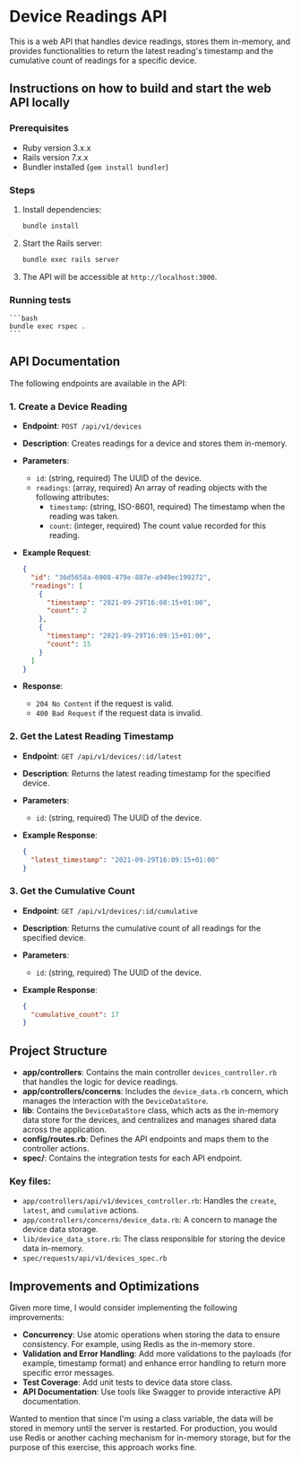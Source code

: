 # Device Readings API

This is a web API that handles device readings, stores them in-memory, and provides functionalities to return the latest reading's timestamp and the cumulative count of readings for a specific device.

## Instructions on how to build and start the web API locally

### Prerequisites

- Ruby version 3.x.x
- Rails version 7.x.x
- Bundler installed (`gem install bundler`)

### Steps

1. Install dependencies:
    ```bash
    bundle install
    ```

2. Start the Rails server:
    ```bash
    bundle exec rails server
    ```

3. The API will be accessible at `http://localhost:3000`.

### Running tests

    ```bash
    bundle exec rspec .
    ```

## API Documentation

The following endpoints are available in the API:

### 1. Create a Device Reading

- **Endpoint**: `POST /api/v1/devices`
- **Description**: Creates readings for a device and stores them in-memory.
- **Parameters**:
  - `id`: (string, required) The UUID of the device.
  - `readings`: (array, required) An array of reading objects with the following attributes:
    - `timestamp`: (string, ISO-8601, required) The timestamp when the reading was taken.
    - `count`: (integer, required) The count value recorded for this reading.
    
- **Example Request**:
    ```json
    {
      "id": "36d5658a-6908-479e-887e-a949ec199272",
      "readings": [
        {
          "timestamp": "2021-09-29T16:08:15+01:00",
          "count": 2
        },
        {
          "timestamp": "2021-09-29T16:09:15+01:00",
          "count": 15
        }
      ]
    }
    ```
- **Response**:
    - `204 No Content` if the request is valid.
    - `400 Bad Request` if the request data is invalid.


### 2. Get the Latest Reading Timestamp

- **Endpoint**: `GET /api/v1/devices/:id/latest`
- **Description**: Returns the latest reading timestamp for the specified device.
- **Parameters**:
  - `id`: (string, required) The UUID of the device.

- **Example Response**:
    ```json
    {
      "latest_timestamp": "2021-09-29T16:09:15+01:00"
    }
    ```

### 3. Get the Cumulative Count

- **Endpoint**: `GET /api/v1/devices/:id/cumulative`
- **Description**: Returns the cumulative count of all readings for the specified device.
- **Parameters**:
  - `id`: (string, required) The UUID of the device.

- **Example Response**:
    ```json
    {
      "cumulative_count": 17
    }
    ```

## Project Structure

- **app/controllers**: Contains the main controller `devices_controller.rb` that handles the logic for device readings.
- **app/controllers/concerns**: Includes the `device_data.rb` concern, which manages the interaction with the `DeviceDataStore`.
- **lib**: Contains the `DeviceDataStore` class, which acts as the in-memory data store for the devices, and centralizes and manages shared data across the application.
- **config/routes.rb**: Defines the API endpoints and maps them to the controller actions.
- **spec/**: Contains the integration tests for each API endpoint.
  
### Key files:
- `app/controllers/api/v1/devices_controller.rb`: Handles the `create`, `latest`, and `cumulative` actions.
- `app/controllers/concerns/device_data.rb`: A concern to manage the device data storage.
- `lib/device_data_store.rb`: The class responsible for storing the device data in-memory.
- `spec/requests/api/v1/devices_spec.rb`


## Improvements and Optimizations

Given more time, I would consider implementing the following improvements:

- **Concurrency**: Use atomic operations when storing the data to ensure consistency. For example, using Redis as the in-memory store.
- **Validation and Error Handling**: Add more validations to the payloads (for example, timestamp format) and enhance error handling to return more specific error messages.
- **Test Coverage**: Add unit tests to device data store class.
- **API Documentation**: Use tools like Swagger to provide interactive API documentation.

Wanted to mention that since I'm using a class variable, the data will be stored in memory until the server is restarted. For production, you would use Redis or another caching mechanism for in-memory storage, but for the purpose of this exercise, this approach works fine.
